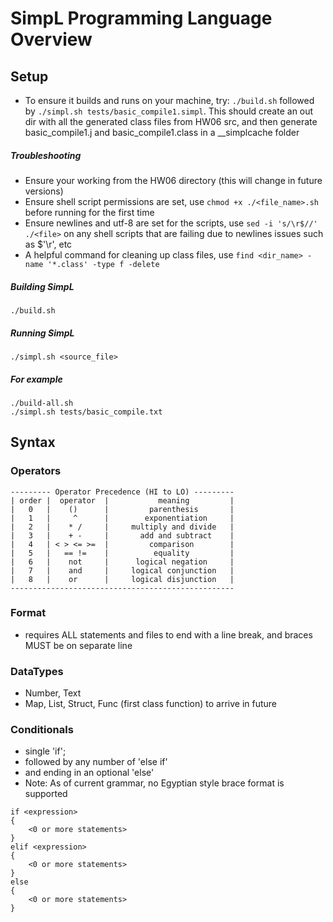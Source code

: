 # SimpL Programming Language Overview

## Setup
- To ensure it builds and runs on your machine, try: `./build.sh` followed by
  `./simpl.sh tests/basic_compile1.simpl`. This should create an out dir with all the
  generated class files from HW06 src, and then generate basic_compile1.j and
  basic_compile1.class in a __simplcache folder

##### Troubleshooting
- Ensure your working from the HW06 directory (this will change in future versions)
- Ensure shell script permissions are set, use `chmod +x ./<file_name>.sh` before
  running for the first time
- Ensure newlines and utf-8 are set for the scripts, use `sed -i 's/\r$//' ./<file>`
  on any shell scripts that are failing due to newlines issues such as $'\r', etc
- A helpful command for cleaning up class files, use `find <dir_name> -name '*.class' -type f -delete`

##### Building SimpL

    ./build.sh

##### Running SimpL

    ./simpl.sh <source_file>

##### For example

    ./build-all.sh
    ./simpl.sh tests/basic_compile.txt


## Syntax

### Operators
```
--------- Operator Precedence (HI to LO) ---------
| order |  operator  |           meaning         |
|   0   |    ()      |         parenthesis       |
|   1   |     ^      |        exponentiation     |
|   2   |    * /     |     multiply and divide   |
|   3   |    + -     |       add and subtract    |
|   4   | < > <= >=  |         comparison        |
|   5   |   == !=    |          equality         |
|   6   |    not     |      logical negation     |
|   7   |    and     |     logical conjunction   |
|   8   |    or      |     logical disjunction   |
--------------------------------------------------
```
### Format
- requires ALL statements and files to end with a line break, and braces MUST be on
  separate line

### DataTypes
- Number, Text
- Map, List, Struct, Func (first class function) to arrive in future

### Conditionals
- single 'if';
- followed by any number of 'else if'
- and ending in an optional 'else'
- Note: As of current grammar, no Egyptian style brace format is supported
```
if <expression>
{
    <0 or more statements>
}
elif <expression>
{
    <0 or more statements>
}
else
{
    <0 or more statements>
}
```
